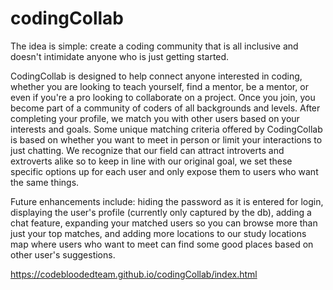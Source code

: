 # codingCollab

The idea is simple: create a coding community that is all inclusive and doesn't intimidate anyone who is just getting started.

CodingCollab is designed to help connect anyone interested in coding, whether you are looking to teach yourself, find a mentor, be a mentor, or even if you're a pro looking to collaborate on a project. Once you join, you become part of a community of coders of all backgrounds and levels. After completing your profile, we match you with other users based on your interests and goals. Some unique matching criteria offered by CodingCollab is based on whether you want to meet in person or limit your interactions to just chatting. We recognize that our field can attract introverts and extroverts alike so to keep in line with our original goal, we set these specific options up for each user and only expose them to users who want the same things.

Future enhancements include: hiding the password as it is entered for login, displaying the user's profile (currently only captured by the db), adding a chat feature, expanding your matched users so you can browse more than just your top matches, and adding more locations to our study locations map where users who want to meet can find some good places based on other user's suggestions.

https://codebloodedteam.github.io/codingCollab/index.html
